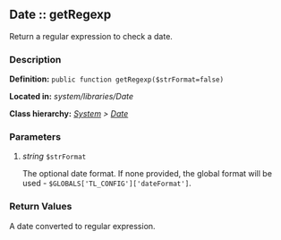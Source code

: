 
Date :: getRegexp
-------------------------------------------

Return a regular expression to check a date.


### Description ###

**Definition:** `public function getRegexp($strFormat=false)`

**Located in:** *system/libraries/Date*

**Class hierarchy:** *[System](../System.php) > [Date](../Date)*


### Parameters ###

1. *string* `$strFormat`

	The optional date format. If none provided, the global format will be used - ```$GLOBALS['TL_CONFIG']['dateFormat']```.


### Return Values ###

A date converted to regular expression.

